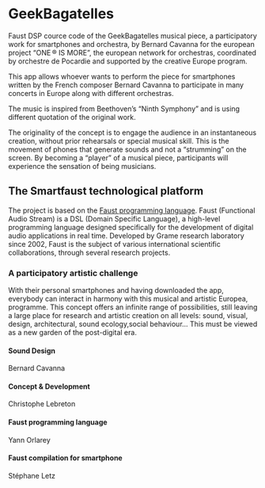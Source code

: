 # GeekBagatelles

Faust DSP cource code of the GeekBagatelles musical piece, a participatory work for smartphones and orchestra, by Bernard Cavanna for the european project “ONE ® IS MORE”, the european network for orchestras, coordinated by orchestre de Pocardie and supported by the creative Europe program.

This app allows whoever wants to perform the piece for smartphones written by the French composer Bernard Cavanna to participate in many concerts in Europe along with different orchestras.

The music is inspired from Beethoven’s “Ninth Symphony” and is using different quotation of the original work.

The originality of the concept is to engage the audience in an instantaneous creation, without prior rehearsals or special musical skill. This is the movement of phones that generate sounds and not a “strumming” on the screen. By becoming a “player” of a musical piece, participants will experience the sensation of being musicians.

## The Smartfaust technological platform

The project is based on the [Faust programming language](http://faust.grame.fr). Faust (Functional Audio Stream) is a DSL (Domain Specific Language), a high-level programming language designed specifically for the development of digital audio applications in real time. Developed by Grame research laboratory since 2002, Faust is the subject of various international scientific collaborations, through several research projects.

### A participatory artistic challenge

With their personal smartphones and having downloaded the app, everybody can interact in harmony with this musical and artistic Europea, programme. This concept offers an infinite range of possibilities, still leaving a large place for research and artistic creation on all levels: sound, visual, design, architectural, sound ecology,social behaviour... This must be viewed as a new garden of the post-digital era.

#### Sound Design
Bernard Cavanna

#### Concept & Development
Christophe Lebreton

#### Faust programming language
Yann Orlarey

#### Faust compilation for smartphone
Stéphane Letz
